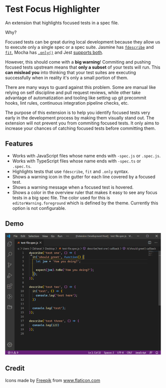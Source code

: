 # Test Focus Highlighter

An extension that highlights focused tests in a spec file.

Why?

Focused tests can be great during local development because they allow us to execute only a single spec or a spec suite. Jasmine has [`fdescribe`](https://jasmine.github.io/api/3.5/global.html#fdescribe) and [`fit`](https://jasmine.github.io/api/3.5/global.html#fit), Mocha has [`.only()`](https://mochajs.org/#exclusive-tests) and Jest [supports both](https://jestjs.io/docs/en/api#describeonlyname-fn). 

However, this should come with a **big warning**! Commiting and pushing focused tests upstream means that **only a subset** of your tests will run. This **can mislead you** into thinking that your test suites are executing successfully when in reality it's only a small portion of them.

There are many ways to guard against this problem. Some are manual like relying on self discipline and pull request reviews, while other take advantage of automatization and tooling like setting up git precommit hooks, lint rules, continuous integration pipeline checks, etc. 

The purpose of this extension is to help you identify focused tests very early in the development process by making them visually stand out. The extension will not prevent you from commiting focused tests. It only aims to increase your chances of catching focused tests before committing them. 

## Features

- Works with JavaScript files whose name ends with `-spec.js` or `.spec.js`.
- Works with TypeScript files whose name ends with `-spec.ts` or `.spec.ts`.
- Highlights tests that use `fdescribe`, `fit` and `.only` syntax.
- Shows a warning icon in the gutter for each line covered by a focused test.
- Shows a warning message when a focused test is hovered.
- Shows a color in the overview ruler that makes it easy to see any focus tests in a big spec file. The color used for this is `editorWarning.foreground` which is defined by the theme. Currently this option is not configurable.

## Demo

![Demo](./images/demo.gif)

## Credit

Icons made by <a href="https://www.flaticon.com/authors/freepik" title="Freepik">Freepik</a> from <a href="https://www.flaticon.com/" title="Flaticon">www.flaticon.com</a>

